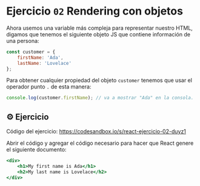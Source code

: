 # Ejercicio `02` Rendering con objetos

Ahora usemos una variable más compleja para representar nuestro HTML, digamos que tenemos el siguiente objeto JS que contiene información de una persona:

```js
const customer = {
    firstName: 'Ada',
    lastName: 'Lovelace'
};
```

Para obtener cualquier propiedad del objeto `customer` tenemos que usar el operador punto `.` de esta manera:

```js
console.log(customer.firstName); // va a mostrar "Ada" en la consola.
```

## ⚙️ Ejercicio

Código del ejercicio: https://codesandbox.io/s/react-ejercicio-02-duyz1

Abrir el código y agregar el código necesario para hacer que React genere el siguiente documento:

```jsx
<div>
    <h1>My first name is Ada</h1>
    <h2>My last name is Lovelace</h2>
</div>
```

